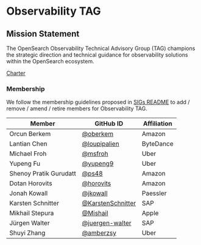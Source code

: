 # Observability TAG

## Mission Statement
The OpenSearch Observability Technical Advisory Group (TAG) champions the strategic direction and technical guidance for observability solutions within the OpenSearch ecosystem.

[Charter](./charter.md)

### Membership

We follow the membership guidelines proposed in [SIGs README](../README.md) to add / remove / amend / retire members for Observability TAG.

| Member                 | GitHub ID                                                | Affiliation |
|------------------------|----------------------------------------------------------|-------------|
| Orcun Berkem           | [@oberkem](https://github.com/oberkem)                   | Amazon      |
| Lantian Chen           | [@loupipalien](https://github.com/loupipalien)           | ByteDance   |
| Michael Froh           | [@msfroh](https://github.com/msfroh)                     | Uber        |
| Yupeng Fu              | [@yupeng9](https://github.com/yupeng9)                   | Uber        |
| Shenoy Pratik Gurudatt | [@ps48](https://github.com/ps48)                         | Amazon      |
| Dotan Horovits         | [@horovits](https://github.com/horovits)                 | Amazon      |
| Jonah Kowall           | [@jkowall](https://github.com/jkowall)                   | Paessler    |
| Karsten Schnitter      | [@KarstenSchnitter](https://github.com/KarstenSchnitter) | SAP         |
| Mikhail Stepura        | [@Mishail](https://github.com/Mishail)                   | Apple       |
| Jürgen Walter          | [@juergen-walter](https://github.com/juergen-walter)     | SAP         |
| Shuyi Zhang            | [@amberzsy](https://github.com/amberzsy)                 | Uber        |